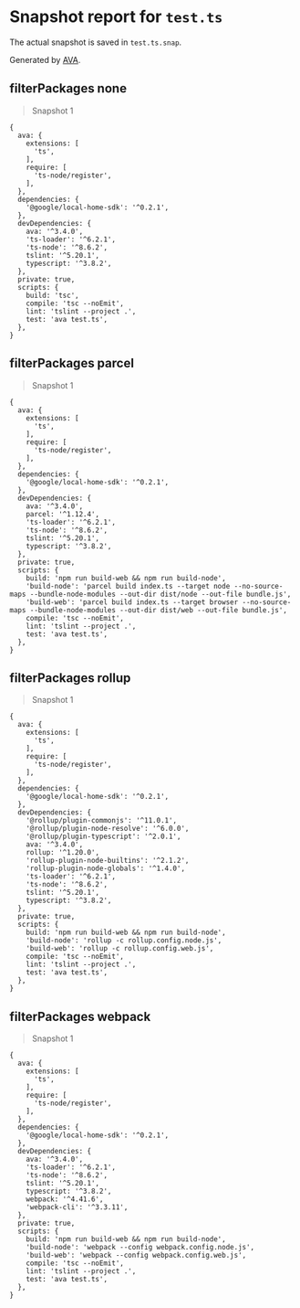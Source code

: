 # Snapshot report for `test.ts`

The actual snapshot is saved in `test.ts.snap`.

Generated by [AVA](https://avajs.dev).

## filterPackages none

> Snapshot 1

    {
      ava: {
        extensions: [
          'ts',
        ],
        require: [
          'ts-node/register',
        ],
      },
      dependencies: {
        '@google/local-home-sdk': '^0.2.1',
      },
      devDependencies: {
        ava: '^3.4.0',
        'ts-loader': '^6.2.1',
        'ts-node': '^8.6.2',
        tslint: '^5.20.1',
        typescript: '^3.8.2',
      },
      private: true,
      scripts: {
        build: 'tsc',
        compile: 'tsc --noEmit',
        lint: 'tslint --project .',
        test: 'ava test.ts',
      },
    }

## filterPackages parcel

> Snapshot 1

    {
      ava: {
        extensions: [
          'ts',
        ],
        require: [
          'ts-node/register',
        ],
      },
      dependencies: {
        '@google/local-home-sdk': '^0.2.1',
      },
      devDependencies: {
        ava: '^3.4.0',
        parcel: '^1.12.4',
        'ts-loader': '^6.2.1',
        'ts-node': '^8.6.2',
        tslint: '^5.20.1',
        typescript: '^3.8.2',
      },
      private: true,
      scripts: {
        build: 'npm run build-web && npm run build-node',
        'build-node': 'parcel build index.ts --target node --no-source-maps --bundle-node-modules --out-dir dist/node --out-file bundle.js',
        'build-web': 'parcel build index.ts --target browser --no-source-maps --bundle-node-modules --out-dir dist/web --out-file bundle.js',
        compile: 'tsc --noEmit',
        lint: 'tslint --project .',
        test: 'ava test.ts',
      },
    }

## filterPackages rollup

> Snapshot 1

    {
      ava: {
        extensions: [
          'ts',
        ],
        require: [
          'ts-node/register',
        ],
      },
      dependencies: {
        '@google/local-home-sdk': '^0.2.1',
      },
      devDependencies: {
        '@rollup/plugin-commonjs': '^11.0.1',
        '@rollup/plugin-node-resolve': '^6.0.0',
        '@rollup/plugin-typescript': '^2.0.1',
        ava: '^3.4.0',
        rollup: '^1.20.0',
        'rollup-plugin-node-builtins': '^2.1.2',
        'rollup-plugin-node-globals': '^1.4.0',
        'ts-loader': '^6.2.1',
        'ts-node': '^8.6.2',
        tslint: '^5.20.1',
        typescript: '^3.8.2',
      },
      private: true,
      scripts: {
        build: 'npm run build-web && npm run build-node',
        'build-node': 'rollup -c rollup.config.node.js',
        'build-web': 'rollup -c rollup.config.web.js',
        compile: 'tsc --noEmit',
        lint: 'tslint --project .',
        test: 'ava test.ts',
      },
    }

## filterPackages webpack

> Snapshot 1

    {
      ava: {
        extensions: [
          'ts',
        ],
        require: [
          'ts-node/register',
        ],
      },
      dependencies: {
        '@google/local-home-sdk': '^0.2.1',
      },
      devDependencies: {
        ava: '^3.4.0',
        'ts-loader': '^6.2.1',
        'ts-node': '^8.6.2',
        tslint: '^5.20.1',
        typescript: '^3.8.2',
        webpack: '^4.41.6',
        'webpack-cli': '^3.3.11',
      },
      private: true,
      scripts: {
        build: 'npm run build-web && npm run build-node',
        'build-node': 'webpack --config webpack.config.node.js',
        'build-web': 'webpack --config webpack.config.web.js',
        compile: 'tsc --noEmit',
        lint: 'tslint --project .',
        test: 'ava test.ts',
      },
    }
